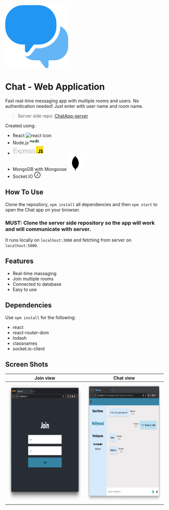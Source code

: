 <img src="/public/media/speech-bubble.png" alt="chat logo" width="200" height="200"/>

# Chat - Web Application

Fast real-time messaging app with multiple rooms and users. No authentication needed! Just enter with user name and room name.

> Server side repo: [ChatApp-server](https://github.com/OdedNir/ChatApp-server)

Created using:

- React <img src="/public/media/favicon-react.ico" alt="react icon" width="20" height="20"/>
- Node.js <img src="/public/media/node-icon.png" alt="react icon" width="30" height="20"/>
- <img src="/public/media/express-js-cyberpanel.jpg" alt="express icon" width="100" height="30"/>
- MongoDB with Mongoose <img src="/public/media/mongodb.svg"/>
- Socket.IO <img src="/public/media/socket-io.png" alt="socketio icon" width="20" height="20"/>

## How To Use

Clone the repository, `npm install` all dependencies and then `npm start` to open the Chat app on your browser.

### MUST: Clone the server side repository so the app will work and will communicate with server.

It runs locally on `localhost:3000` and fetching from server on `localhost:5000`.

## Features

- Real-time massaging
- Join multiple rooms
- Connected to database
- Easy to use

## Dependencies

Use `npm install` for the following:

- react
- react-router-dom
- lodash
- classnames
- socket.io-client

## Screen Shots

|                                            Join view                                            |                                               Chat view                                                |
| :---------------------------------------------------------------------------------------------: | :----------------------------------------------------------------------------------------------------: |
| <img src="/public/media/join-screen-shot.png" alt="join screen shot" width="550" height="380"/> | <img alt="in chat screen shot" src="/public/media/in-chat-screen-shot3.png" width="550" height="380"/> |
